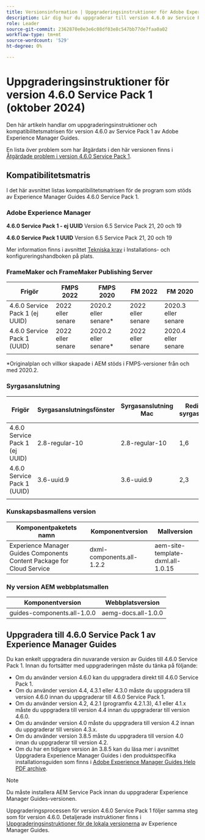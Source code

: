 ```yaml
---
title: Versionsinformation | Uppgraderingsinstruktioner för Adobe Experience Manager Guides 4.6.0 Service Pack 1
description: Lär dig hur du uppgraderar till version 4.6.0 av Service Pack 1 av Adobe Experience Manager Guides
role: Leader
source-git-commit: 2362870e0e3e6c08df03e8c547bb77de7faa0a02
workflow-type: tm+mt
source-wordcount: '529'
ht-degree: 0%

---
```


# Uppgraderingsinstruktioner för version 4.6.0 Service Pack 1 (oktober 2024)

Den här artikeln handlar om uppgraderingsinstruktioner och kompatibilitetsmatrisen för version 4.6.0 av Service Pack 1 av Adobe Experience Manager Guides.

En lista över problem som har åtgärdats i den här versionen finns i [Åtgärdade problem i version 4.6.0 Service Pack 1](fixed-issues-4-6-0-sp1.md).

## Kompatibilitetsmatris

I det här avsnittet listas kompatibilitetsmatrisen för de program som stöds av Experience Manager Guides 4.6.0 Service Pack 1.

### Adobe Experience Manager

**4.6.0 Service Pack 1 - ej UUID**
Version 6.5 Service Pack 21, 20 och 19

**4.6.0 Service Pack 1 UUID**
Version 6.5 Service Pack 21, 20 och 19

Mer information finns i avsnittet [Tekniska krav](../install-guide/download-install-technical-requirements.md) i Installations- och konfigureringshandboken på plats.

### FrameMaker och FrameMaker Publishing Server

| Frigör | FMPS 2022 | FMPS 2020 | FM 2022 | FM 2020 |
| --- | --- | --- | --- | --- |
| 4.6.0 Service Pack 1 (ej UUID) | 2022 eller senare | 2020.2 eller senare* | 2022 eller senare | 2020.3 eller senare |
| 4.6.0 Service Pack 1 (UUID) | 2022 eller senare | 2020.2 eller senare* | 2022 eller senare | 2020.4 eller senare |
| | | | |

*Originalplan och villkor skapade i AEM stöds i FMPS-versioner från och med 2020.2.

### Syrgasanslutning

| Frigör | Syrgasanslutningsfönster | Syrgasanslutning Mac | Redigera i syrgasfönster | Redigera i Syrgas Mac |
| --- | --- | --- |--- |--- |
| 4.6.0 Service Pack 1 (ej UUID) | 2.8-regular-10 | 2.8-regular-10 | 1,6 | 1,6 |
| 4.6.0 Service Pack 1 (UUID) | 3.6-uuid.9 | 3.6-uuid.9 | 2,3 | 2,3 |
|  |  |   |

### Kunskapsbasmallens version

| Komponentpaketets namn | Komponentversion | Mallversion |
|---|---|---|
| Experience Manager Guides Components Content Package for Cloud Service | dxml-components.all-1.2.2 | aem-site-template-dxml.all-1.0.15 |

### Ny version AEM webbplatsmallen

| Komponentversion | Webbplatsversion |
|---|---|
| guides-components.all-1.0.0 | aemg-docs.all-1.0.0 |

## Uppgradera till 4.6.0 Service Pack 1 av Experience Manager Guides

Du kan enkelt uppgradera din nuvarande version av Guides till 4.6.0 Service Pack 1. Innan du fortsätter med uppgraderingen måste du tänka på följande:

- Om du använder version 4.6.0 kan du uppgradera direkt till 4.6.0 Service Pack 1.
- Om du använder version 4.4, 4.3.1 eller 4.3.0 måste du uppgradera till version 4.6.0 innan du uppgraderar till 4.6.0 Service Pack 1.
- Om du använder version 4.2, 4.2.1 (programfix 4.2.1.3), 4.1 eller 4.1.x måste du uppgradera till version 4.4 innan du uppgraderar till version 4.6.0.
- Om du använder version 4.0 måste du uppgradera till version 4.2 innan du uppgraderar till version 4.3.x.
- Om du använder version 3.8.5 måste du uppgradera till version 4.0 innan du uppgraderar till version 4.2.
- Om du har en tidigare version än 3.8.5 kan du läsa mer i avsnittet Uppgradera Experience Manager Guides i den produktspecifika installationsguiden som finns i [Adobe Experience Manager Guides Help PDF archive](https://helpx.adobe.com/se/xml-documentation-for-experience-manager/archive.html).

>[!NOTE]
>
>Du måste installera AEM Service Pack innan du uppgraderar Experience Manager Guides-versionen.

Uppgraderingsprocessen för version 4.6.0 Service Pack 1 följer samma steg som för version 4.6.0. Detaljerade instruktioner finns i [Uppgraderingsinstruktioner för de lokala versionerna](../install-guide/upgrade-xml-documentation.md) av Experience Manager Guides.
